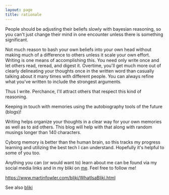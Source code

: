 ```yaml
---
layout: page
title: rationale
---
```


People should be adjusting their beliefs slowly with bayesian reasoning, so you can't just change their mind in one encounter unless there is something significant. 

Not much reason to bash your own beliefs into your own head without making much of a difference to others unless it scale your own effort. Writing is one means of accomplishing this. You need only write once and let others read, reread, and digest it. Overtime, you'll get much more out of clearly delineating your thoughts once in the written word than casually talking about it many times with different people. You can always refine what you've written to include the strongest arguments. 

Thus I write. Perchance, I'll attract others that respect this kind of reasoning.

Keeping in touch with memories using the autobiography tools of the future (blogs)!

Writing helps organize your thoughts in a clear way for your own memories as well as to aid others. This blog will help with that along with random musings longer than 140 characters.

Cyborg memory is better than the human brain, so this tracks my progress learning and utilizing the best tech I can understand. Hopefully it's helpful to some of you too.

Anything you can (or would want to) learn about me can be found via my social media links and in my bliki on [me](/me). Feel free to follow me!

https://www.martinfowler.com/bliki/WhatIsaBliki.html

See also [bliki](/bliki)
